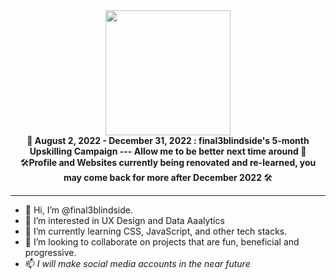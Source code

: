 <div id="header" align="center">
  <img src="https://media.giphy.com/media/1sgetPM00wWqJpVUTl/giphy.gif" width="200" />
</div>
<img src="https://komarev.com/ghpvc/?username=final3blindside&style=flat-square&color=blue" alt="" align="center"/>

<div align="center">
🧱<b> August 2, 2022 - December 31, 2022 : final3blindside's 5-month Upskilling Campaign --- Allow me to be better next time around </b>🧱 
  <br>
🛠️<b>Profile and Websites currently being renovated and re-learned, you may come back for more after December 2022 </b>🛠️
</div>
  <hr>

- 👋 Hi, I’m @final3blindside.
- 👀 I’m interested in UX Design and Data Aaalytics
- 🌱 I’m currently learning CSS, JavaScript, and other tech stacks.
- 💞️ I’m looking to collaborate on projects that are fun, beneficial and progressive.
- 📫 *I will make social media accounts in the near future*

<!---
final3blindside/final3blindside is a ✨ special ✨ repository because its `README.md` (this file) appears on your GitHub profile.
You can click the Preview link to take a look at your changes.
--->
